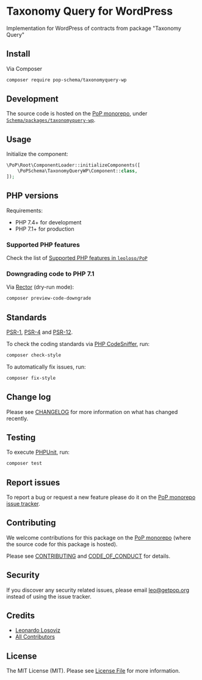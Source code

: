 # Taxonomy Query for WordPress

<!--
[![Build Status][ico-travis]][link-travis]
[![Quality Score][ico-code-quality]][link-code-quality]
[![Software License][ico-license]](LICENSE.md)
[![Latest Version on Packagist][ico-version]][link-packagist]
[![Coverage Status][ico-scrutinizer]][link-scrutinizer]
[![Total Downloads][ico-downloads]][link-downloads]
-->

Implementation for WordPress of contracts from package "Taxonomy Query"

## Install

Via Composer

``` bash
composer require pop-schema/taxonomyquery-wp
```

## Development

The source code is hosted on the [PoP monorepo](https://github.com/leoloso/PoP), under [`Schema/packages/taxonomyquery-wp`](https://github.com/leoloso/PoP/tree/master/layers/Schema/packages/taxonomyquery-wp).

## Usage

Initialize the component:

``` php
\PoP\Root\ComponentLoader::initializeComponents([
    \PoPSchema\TaxonomyQueryWP\Component::class,
]);
```

## PHP versions

Requirements:

- PHP 7.4+ for development
- PHP 7.1+ for production

### Supported PHP features

Check the list of [Supported PHP features in `leoloso/PoP`](https://github.com/leoloso/PoP/#supported-php-features)

### Downgrading code to PHP 7.1

Via [Rector](https://github.com/rectorphp/rector) (dry-run mode):

```bash
composer preview-code-downgrade
```

## Standards

[PSR-1](https://www.php-fig.org/psr/psr-1), [PSR-4](https://www.php-fig.org/psr/psr-4) and [PSR-12](https://www.php-fig.org/psr/psr-12).

To check the coding standards via [PHP CodeSniffer](https://github.com/squizlabs/PHP_CodeSniffer), run:

``` bash
composer check-style
```

To automatically fix issues, run:

``` bash
composer fix-style
```

## Change log

Please see [CHANGELOG](CHANGELOG.md) for more information on what has changed recently.

## Testing

To execute [PHPUnit](https://phpunit.de/), run:

``` bash
composer test
```

## Report issues

To report a bug or request a new feature please do it on the [PoP monorepo issue tracker](https://github.com/leoloso/PoP/issues).

## Contributing

We welcome contributions for this package on the [PoP monorepo](https://github.com/leoloso/PoP) (where the source code for this package is hosted).

Please see [CONTRIBUTING](CONTRIBUTING.md) and [CODE_OF_CONDUCT](CODE_OF_CONDUCT.md) for details.

## Security

If you discover any security related issues, please email leo@getpop.org instead of using the issue tracker.

## Credits

- [Leonardo Losoviz][link-author]
- [All Contributors][link-contributors]

## License

The MIT License (MIT). Please see [License File](LICENSE.md) for more information.

[ico-version]: https://img.shields.io/packagist/v/pop-schema/taxonomyquery-wp.svg?style=flat-square
[ico-license]: https://img.shields.io/badge/license-MIT-brightgreen.svg?style=flat-square
[ico-travis]: https://img.shields.io/travis/pop-schema/taxonomyquery-wp/master.svg?style=flat-square
[ico-scrutinizer]: https://img.shields.io/scrutinizer/coverage/g/pop-schema/taxonomyquery-wp.svg?style=flat-square
[ico-code-quality]: https://img.shields.io/scrutinizer/g/pop-schema/taxonomyquery-wp.svg?style=flat-square
[ico-downloads]: https://img.shields.io/packagist/dt/pop-schema/taxonomyquery-wp.svg?style=flat-square

[link-packagist]: https://packagist.org/packages/pop-schema/taxonomyquery-wp
[link-travis]: https://travis-ci.org/pop-schema/taxonomyquery-wp
[link-scrutinizer]: https://scrutinizer-ci.com/g/pop-schema/taxonomyquery-wp/code-structure
[link-code-quality]: https://scrutinizer-ci.com/g/pop-schema/taxonomyquery-wp
[link-downloads]: https://packagist.org/packages/pop-schema/taxonomyquery-wp
[link-author]: https://github.com/leoloso
[link-contributors]: ../../../../../../contributors
